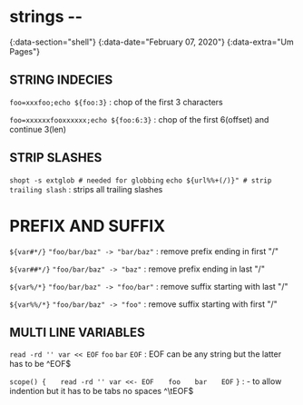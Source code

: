 # strings --
{:data-section="shell"}
{:data-date="February 07, 2020"}
{:data-extra="Um Pages"}

## STRING INDECIES
`foo=xxxfoo;echo ${foo:3}`
: chop of the first 3 characters

`foo=xxxxxxfooxxxxxx;echo ${foo:6:3}`
: chop of the first 6(offset) and continue 3(len)


## STRIP SLASHES
`shopt -s extglob # needed for globbing`
`echo ${url%%+(/)}" # strip trailing slash`
: strips all trailing slashes

# PREFIX AND SUFFIX
`${var#*/}`
`"foo/bar/baz" -> "bar/baz"`
: remove prefix ending in first "/"

`${var##*/}`
`"foo/bar/baz" -> "baz"`
: remove prefix ending in last "/"

`${var%/*}`
`"foo/bar/baz" -> "foo/bar"`
: remove suffix starting with last "/"


`${var%%/*}`
`"foo/bar/baz" -> "foo"`
: remove suffix starting with first "/"

## MULTI LINE VARIABLES

`read -rd '' var << EOF`
`foo`
`bar`
`EOF`
: EOF can be any string but the latter has to be ^EOF$

`scope() {`
`   read -rd '' var <<- EOF`
`   foo`
`   bar`
`   EOF`
`}`
: \- to allow indention but it has to be tabs no spaces ^\tEOF$

